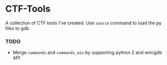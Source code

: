 # CTF-Tools
A collection of CTF tools I've created. Use `source` command to load the py files to gdb
### TODO
- Merge `commands` and `commands_win` by supporting python 2 and win/gdb API
